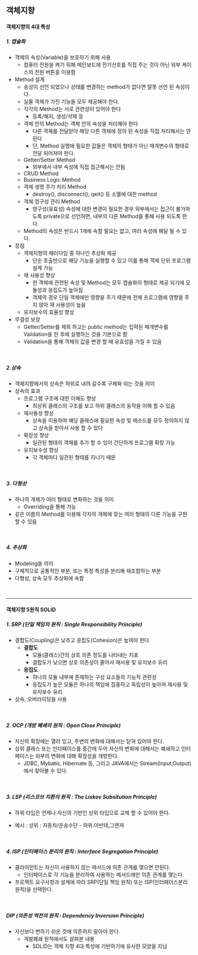 ## 객체지향

#### 객체지향의 4대 특성

##### 1. 캡슐화

- 객체의 속성(Variable)을 보호하기 위해 사용
  - 컴퓨터 전원을 켜기 위해 메인보드에 전기신호를 직접 주는 것이 아닌 외부 케이스의 전원 버튼을 이용함
- Method 설계
  - 송성이 선언 되었으나 상태를 변경하는 method가 없다면 잘못 선언 된 속성이다.
  - 실물 객체가 가진 기능을 모두 제공해야 한다.
  - 각각의 Method는 서로 관련성이 있어야 한다
    - 등록/해지, 생성/삭제 등
  - 객체 안의  Method는 객체 안의 속성을 처리해야 한다
    - 다른 객체를 전달받아 해당 다른 객체에 정의 된 속성을 직접 처리해서는 안 된다
    - 단, Method 실행에 필요한 값들은 객체의 형태가 아닌 매개변수의 형태로 전달 되어져야 한다.
  - Getter/Setter Method
    - 외부에서 내부 속성에 직접 접근해서는 안됨
  - CRUD Method
  - Business Logic Method
  - 객체 생명 주기 처리 Method
    - destroy(), disconnect(), qeit() 등 소멸에 대한 method
  - 객체 영구성 관리 Method
    - 영구성(유효성) 속성에 대한 변경이 필요한 경우 외부에서는 접근이 불가하도록 private으로 선언하면, 내부의 다른 Method를 통해 사용 되도록 한다.
  - Method의 속성은 반드시 1개에 속할 필요는 없고, 여러 속성에 해달 될 수 있다.
- 장점
  - 객체지향의 패러다임 중 하나인 추상화 제공
    - 단순 호출만으로 해당 기능을 실행할 수 있고 이를 통해 객체 단위 프로그램 설계 가능
  - 재 사용성 향상
    - 한 객체에 관련된 속성 및 Method는 모두 캡슐화의 형태로 제공 되기에 모듈성과 응집도가 높아짐
    - 객체의 경우 단일 객체에만 영향을 주기 때문에 전체 프로그램에 영향을 주지 않아 재 사용성이 높음
  - 유지보수의 효율성 향상
- 무결성 보장
  - Getter/Setter를 제외 하고는 public method는 입력된 매개변수를 Validation을 한 후에 실행하는 것을 기본으로 함
  - Validation을 통해 객체의 값을 변경 할 때 유효성을 가질 수 있음 

<br/>

##### 2.상속

- 객체지향에서의 상속은 하위로 내려 갈수록 구체화 되는 것을 의미
- 상속의 효과
  - 프로그램 구조에 대한 이해도 향상
    - 최상위 클래스의 구조를 보고 하위 클래스의 동작을 이해 할 수 있음
  - 재사용성 향상
    - 상속을 이용하여 해당 클래스에 필요한 속성 및 메소드를 모두 정의하지 않고 상속을 받아서 사용 할 수 있다
  - 확장성 향상
    - 일관된 형태의 객체를 추가 할 수 있어 간단하게 프로그램 확장 가능
  - 유지보수성 향상
    - 각 객체마다 일관된 형태를 지니기 때문

<br/>

##### 3. 다형성

- 하나의 개체가 여러 형태로 변화하는 것을 의미
  - Overriding을 통해 가능
- 같은 이름의 Method를 이용해 각자의 개체에 맞는 여러 형태의 다른 기능을 구현 할 수 있음

<br/>

##### 4. 추상화

- Modeling을 의미
- 구체적으로 공통적인 부분, 또는 특정 특성을 분리해 재조합하는 부분
- 다형성, 상속 모두 추상화에 속함

<br/>

___

#### 객체지향 5원칙 SOLID

##### 1. SRP (단일 책임의 원칙 : Single Responsibility Principle)

- 결합도(Coupling)은 낮추고 응집도(Cohesion)은 높여야 한다
  - **결합도**
    - 모듈(클래스)간의 상호 의존 정도를 나타내는 지표
    - 결합도가 낮으면 상호 의존성이 줄어서 재사용 및 유지보수 유리
  - **응집도**
    - 하나의 모듈 내부에 존재하는 구성 요소들의 기능적 관련성
    - 응집도가 높은 모듈은 하나의 책임에 집중하고 독립성이 높아져 재사용 및 유지보수 유리
- 상속, 오버라이딩을 사용

<br/>

##### 2. OCP (개방 폐쇄의 원칙 : Open Close Principle)

- 자신의 확장에는 열려 있고, 주변의 변화에 대해서는 닫혀 있어야 한다.
- 상위 클래스 또는 인터페이스를 중간에 두어 자신의 변화에 대해서는 폐쇄하고 인터페이스는 외부의 변화에 대해 확장성을 개방한다.
  - JDBC, Mybatis, Hibernate 등, 그리고 JAVA에서는 Stream(Input,Output)에서 찾아볼 수 있다.

<br/>

##### 3. LSP (리스코브 치환의 원칙 : The Liskov Subsitution Principle)

- 하위 타입은 언제나 자신의 기반인 상위 타입으로 교체 할 수 있어야 한다.

- 예시 : 상위 : 자동차/운송수단 - 하위:아반테,그렌져

<br/>

##### 4. ISP (인터페이스 분리의 원칙 : Interface Segregation Principle)

- 클라이언트는 자신이 사용하지 않는 메서드에 의존 관계를 맺으면 안된다.
  - 인터페이스로 각 기능을 분리하여 사용하는 메서드에만 의존 관계를 맺는다.
- 프로젝트 요구사항과 설계에 따라 SRP(단일 책임 원칙) 또는 ISP(인터페이스분리원칙)을 선택한다.

<br/>

##### DIP (의존성 역전의 원칙 : Dependency Inversion Principle)

 - 자신보다 변하기 쉬운 것에 의존하지 말아야 한다.
   	- 개발폐쇄 원칙에서도 살펴본 내용
      	- SOLID는 객체 지향 4대 특성에 기반하기에 유사한 모양을 지님

<br/>

